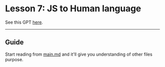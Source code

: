 # Lesson 7: JS to Human language

See this GPT [here](https://chatgpt.com/g/g-6745f950d8c48191b656547de8ba0456-urok-7-uroven-1-perevodim-js-v-chelovecheskii).

---

## Guide

Start reading from [main.md](/main.md) and it'll give you understanding of other files purpose.